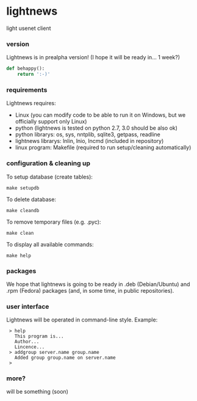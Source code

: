 lightnews
=========

light usenet client

### version

Lightnews is in prealpha version! (I hope it will be ready in... 1 week?)

```python
def behappy():
	return ':-)'
```

### requirements

Lightnews requires:

* Linux (you can modify code to be able to run it on Windows, but we officially support only Linux)
* python (lightnews is tested on python 2.7, 3.0 should be also ok)
* python librarys: os, sys, nntplib, sqlite3, getpass, readline
* lightnews librarys: lnlin, lnio, lncmd (included in repository)
* linux program: Makefile (required to run setup/cleaning automatically)

### configuration & cleaning up

To setup database (create tables):

```
make setupdb
```

To delete database:

```
make cleandb
```

To remove temporary files (e.g. .pyc): 

```
make clean
```

To display all available commands:

```
make help
```

### packages

We hope that lightnews is going to be ready in .deb (Debian/Ubuntu) and .rpm (Fedora) packages (and, in some time, in public repositories).

### user interface

Lightnews will be operated in command-line style. Example:

```
 > help
   This program is...
   Author...
   Lincence...
 > addgroup server.name group.name
   Added group group.name on server.name
 >
```

### more?

will be something (soon)

